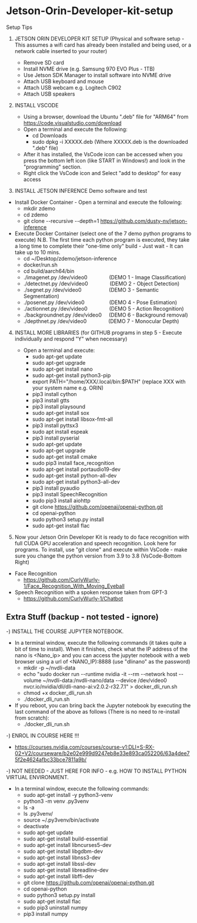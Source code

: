 # Jetson-Orin-Developer-kit-setup


Setup Tips 


1) JETSON ORIN DEVELOPER KIT SETUP (Physical and software setup - This assumes a wifi card has already been installed and being used, or a network cable inserted to your router)  
   - Remove SD card
   - Install NVME drive (e.g. Samsung 970 EVO Plus - 1TB)
   - Use Jetson SDK Manager to install software into NVME drive 
   - Attach USB keyboard and mouse
   - Attach USB webcam e.g. Logitech C902
   - Attach USB speakers 

2) INSTALL VSCODE
   - Using a browser, download the Ubuntu ".deb" file for "ARM64" from https://code.visualstudio.com/download
   - Open a terminal and execute the following: 
     - cd Downloads
     - sudo dpkg -i XXXXX.deb    (Where XXXXX.deb is the downloaded ".deb" file)
   - After it has installed, the VsCode icon can be accessed when you press the bottom left icon (like START in Windows!) and look in the "programming" section.   
   - Right click the VsCode icon and Select "add to desktop" for easy access

3) INSTALL JETSON INFERENCE Demo software and test
 - Install Docker Container - Open a terminal and execute the following:
   - mkdir zdemo
   - cd zdemo
   - git clone --recursive --depth=1 https://github.com/dusty-nv/jetson-inference
 - Execute Docker Container (select one of the 7 demo python programs to execute) N.B. The first time each python program is executed, they take a long time to complete their "one-time only" build - Just wait - It can take up to 10 mins.
   - cd ~/Desktop/zdemo/jetson-inference
   - docker/run.sh
   - cd build/aarch64/bin 
   - ./imagenet.py /dev/video0   &nbsp; &nbsp; &nbsp; &nbsp; &nbsp; &nbsp; &nbsp; (DEMO 1 - Image Classification)
   - ./detectnet.py /dev/video0  &nbsp; &nbsp; &nbsp; &nbsp; &nbsp; &nbsp; &nbsp; (DEMO 2 - Object Detection)
   - ./segnet.py /dev/video0     &nbsp; &nbsp; &nbsp; &nbsp; &nbsp; &nbsp; &nbsp; &nbsp; &nbsp; (DEMO 3 - Semantic Segmentation)
   - ./posenet.py /dev/video0    &nbsp; &nbsp; &nbsp; &nbsp; &nbsp; &nbsp; &nbsp; &nbsp; (DEMO 4 - Pose Estimation)
   - ./actionnet.py /dev/video0  &nbsp; &nbsp; &nbsp; &nbsp; &nbsp; &nbsp; &nbsp; (DEMO 5 - Action Recognition)
   - ./backgroundnet.py /dev/video0   &nbsp; &nbsp; (DEMO 6 - Background removal)
   - ./depthnet.py /dev/video0        &nbsp; &nbsp; &nbsp; &nbsp; &nbsp; &nbsp; &nbsp; (DEMO 7 - Monocular Depth)     

4) INSTALL MORE LIBRARIES (for GITHUB programs in step 5 - Execute individually and respond "Y" when necessary)
   - Open a terminal and execute:
     - sudo apt-get update
     - sudo apt-get upgrade
     - sudo apt-get install nano
     - sudo apt-get install python3-pip 
     - export PATH="/home/XXX/.local/bin:$PATH"  (replace XXX with your system name e.g. ORIN)
     - pip3 install cython
     - pip3 install gtts
     - pip3 install playsound
     - sudo apt-get install sox
     - sudo apt-get install libsox-fmt-all
     - pip3 install pyttsx3
     - sudo apt install espeak
     - pip3 install pyserial
     - sudo apt-get update
     - sudo apt-get upgrade
     - sudo apt-get install cmake 
     - sudo pip3 install face_recognition
     - sudo apt-get install portaudio19-dev  
     - sudo apt-get install python-all-dev 
     - sudo apt-get install python3-all-dev 
     - pip3 install pyaudio
     - pip3 install SpeechRecognition
     - sudo pip3 install aiohttp
     - git clone https://github.com/openai/openai-python.git
     - cd openai-python
     - sudo python3 setup.py install
     - sudo apt-get install flac

5) Now your Jetson Orin Developer Kit is ready to do face recognition with full CUDA GPU acceleration and speech recognition. Look here for programs. To install, use "git clone" and execute within VsCode - make sure you change the python version from 3.9 to 3.8 (VsCode-Bottom Right)
 - Face Recognition
   - https://github.com/CurlyWurly-1/Face_Recognition_With_Moving_Eyeball
 - Speech Recognition with a spoken response taken from GPT-3 
   - https://github.com/CurlyWurly-1/Chatbot

       
## Extra Stuff (backup - not tested - ignore)

-) INSTALL THE COURSE JUPYTER NOTEBOOK. 
   - In a terminal window, execute the following commands (it takes quite a bit of time to install). When it finishes, check what the IP address of the nano is <Nano_ip> and you can access the jupyter notebook with a web browser using a url of <NANO_IP):8888  (use "dlinano" as the password) 
     - mkdir -p ~/nvdli-data
     - echo "sudo docker run --runtime nvidia -it --rm --network host --volume ~/nvdli-data:/nvdli-nano/data --device /dev/video0  nvcr.io/nvidia/dli/dli-nano-ai:v2.0.2-r32.7.1" > docker_dli_run.sh
     - chmod +x docker_dli_run.sh
     - ./docker_dli_run.sh    
   - If you reboot, you can bring back the Jupyter notebook by executing the last command of the above as follows (There is no need to re-install from scratch):
     - ./docker_dli_run.sh


-) ENROL IN COURSE HERE !!!
   - https://courses.nvidia.com/courses/course-v1:DLI+S-RX-02+V2/courseware/b2e02e999d9247eb8e33e893ca052206/63a4dee75f2e4624afbc33bce7811a9b/


-) NOT NEEDED - JUST HERE FOR INFO - e.g. HOW TO INSTALL PYTHON VIRTUAL ENVIRONMENT.
   - In a terminal window, execute the following commands:
     - sudo apt-get install -y python3-venv
     - python3 -m venv .py3venv
     - ls -a
     - ls .py3venv/
     - source ~/.py3venv/bin/activate
     - deactivate
     - sudo apt-get update
     - sudo apt-get install build-essential
     - sudo apt-get install libncurses5-dev
     - sudo apt-get install libgdbm-dev
     - sudo apt-get install libnss3-dev
     - sudo apt-get install libssl-dev
     - sudo apt-get install libreadline-dev
     - sudo apt-get install libffi-dev
     - git clone https://github.com/openai/openai-python.git
     - cd openai-python
     - sudo python3 setup.py install
     - sudo apt-get install flac
     - sudo pip3 uninstall numpy
     - pip3 install numpy
